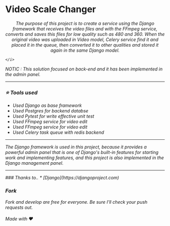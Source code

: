# Video Scale Changer
  <p align="center">
    <i>
The purpose of this project is to create a service using the Django framework that receives the video files and with the FFmpeg service, converts and saves this files for low quality such as 480 and 360. When the original video was uploaded in Video model, Celery service find it and placed it in the queue, then converted it to other qualities and stored it again in the same Django model.
     
    </i>
  </p>
  <p>
  NOTIC : This solution focused on back-end and it has been implemented in the admin panel.
  </p>
  <hr>
 
</p>


<h3>
⭐️ Tools used  
</h3>

<ul>
  <li>
    Used Django as base framework 
  </li>
  <li>
    Used Postgres for backend databse
  </li>
  <li>
    Used Pytest for write effective unit test
  </li>
  <li>
    Used FFmpeg service for video edit
  </li>
  <li>
    Used FFmpeg service for video edit
  </li>
  <li>
    Used Celery task queue with redis backend
  </li>
</ul>
<hr>

  <p>
  The Django framework is used in this project, because it provides a powerful admin panel that is one of Django's built-in features for starting work and implementing features, and this project is also implemented in the Django management panel.
  </p>


<hr>
### Thanks to..
* [Django](https://djangoproject.com)

### Fork
Fork and develop are free for everyone. Be sure I'll check your push requests out.

###### Made with :heart:
